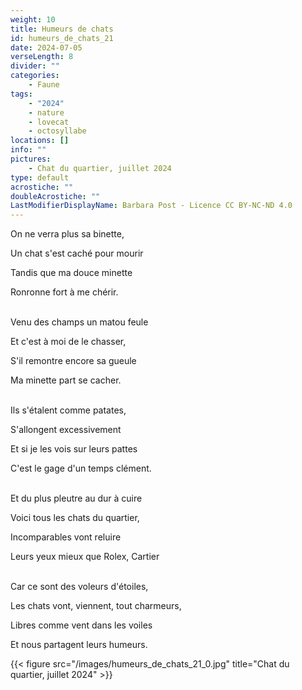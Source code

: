 ```yaml
---
weight: 10
title: Humeurs de chats
id: humeurs_de_chats_21
date: 2024-07-05
verseLength: 8
divider: ""
categories:
    - Faune
tags:
    - "2024"
    - nature
    - lovecat
    - octosyllabe
locations: []
info: ""
pictures:
    - Chat du quartier, juillet 2024
type: default
acrostiche: ""
doubleAcrostiche: ""
LastModifierDisplayName: Barbara Post - Licence CC BY-NC-ND 4.0
---
```

On ne verra plus sa binette,

Un chat s'est caché pour mourir

Tandis que ma douce minette

Ronronne fort à me chérir.

 \
Venu des champs un matou feule

Et c'est à moi de le chasser,

S'il remontre encore sa gueule

Ma minette part se cacher.

 \
Ils s'étalent comme patates,

S'allongent excessivement

Et si je les vois sur leurs pattes

C'est le gage d'un temps clément.

 \
Et du plus pleutre au dur à cuire

Voici tous les chats du quartier,

Incomparables vont reluire

Leurs yeux mieux que Rolex, Cartier

 \
Car ce sont des voleurs d'étoiles,

Les chats vont, viennent, tout charmeurs,

Libres comme vent dans les voiles

Et nous partagent leurs humeurs.

<!-- FM:Snippet:Start data:{"id":"_figure","fields":[{"name":"imageName","value":"humeurs_de_chats_21_0.jpg"},{"name":"imageCaption","value":"Chat du quartier, juillet 2024"}]} -->
{{< figure src="/images/humeurs_de_chats_21_0.jpg" title="Chat du quartier, juillet 2024" >}}
<!-- FM:Snippet:End -->